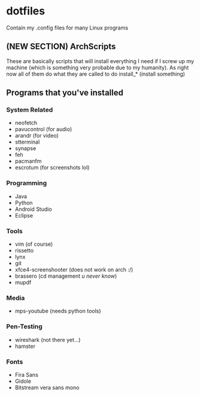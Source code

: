 # dotfiles
Contain my .config files for many Linux programs

## (NEW SECTION) ArchScripts
These are basically scripts that will install everything I need if I screw up my machine (which is something very probable due to my humanity).
As right now all of them do what they are called to do install_* (install something)


## Programs that you've installed
### System Related
* neofetch
* pavucontrol (for audio)
* arandr (for video)
* stterminal
* synapse
* feh
* pacmanfm
* escrotum (for screenshots lol) 

### Programming 
* Java
* Python
* Android Studio
* Eclipse

### Tools
* vim (of course)
* rissetto
* lynx
* git
* xfce4-screenshooter (does not work on arch :/)
* brassero (cd management _u never know_)
* mupdf

### Media
* mps-youtube (needs python tools)

### Pen-Testing
* wireshark (not there yet...)
* hamster

### Fonts
* Fira Sans
* Gidole
* Bitstream vera sans mono
